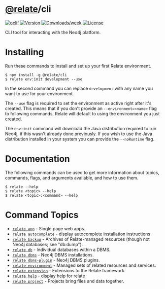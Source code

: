 # [@relate](../../README.md)/cli

[![oclif](https://img.shields.io/badge/cli-oclif-brightgreen.svg)](https://oclif.io)
[![Version](https://img.shields.io/npm/v/cli.svg)](https://npmjs.org/package/@relate/cli)
[![Downloads/week](https://img.shields.io/npm/dw/@relate/cli.svg)](https://npmjs.com/package/@relate/cli)
[![License](https://img.shields.io/npm/l/@relate/cli.svg)](https://github.com/neo4j-devtools/relate/blob/master/package.json)

CLI tool for interacting with the Neo4j platform.

# Installing

Run these commands to install and set up your first Relate environment.

```
$ npm install -g @relate/cli
$ relate env:init development --use
```

In the second command you can replace `development` with any name you want to
use for your environment.

The `--use` flag is required to set the environment as active right after it's
created. This means that if you don't provide an `--environment=<name>` flag to
following commands, Relate will default to using the environment you just
created.

The `env:init` command will download the Java distribution required to run
Neo4j, if this wasn't already done previously. If you wish to use the Java
distribution installed in your system you can provide the `--noRuntime` flag.

# Documentation

The following commands can be used to get more information about topics,
commands, flags, and arguments available, and how to use them.

```
$ relate --help
$ relate <topic> --help
$ relate <topic>:<command> --help
```

<!-- commands -->
# Command Topics

* [`relate app`](./docs/app.md) - Single page web apps.
* [`relate autocomplete`](./docs/autocomplete.md) - display autocomplete installation instructions
* [`relate backup`](./docs/backup.md) - Archives of Relate-managed resources (though not Neo4j databases; see "db:dump").
* [`relate db`](./docs/db.md) - Individual databases within a DBMS.
* [`relate dbms`](./docs/dbms.md) - Neo4j DBMS installations.
* [`relate dbms-plugin`](./docs/dbms-plugin.md) - Neo4j DBMS plugins.
* [`relate environment`](./docs/environment.md) - Managed sets of related resources and services.
* [`relate extension`](./docs/extension.md) - Extensions to the Relate framework.
* [`relate help`](./docs/help.md) - display help for relate
* [`relate project`](./docs/project.md) - Projects bring files and data together.

<!-- commandsstop -->
